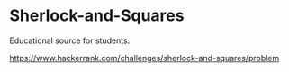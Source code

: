# Sherlock-and-Squares
Educational source for students.

https://www.hackerrank.com/challenges/sherlock-and-squares/problem
